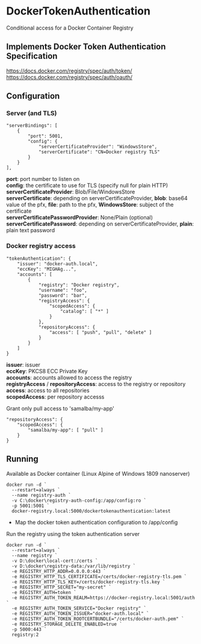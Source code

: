 # DockerTokenAuthentication
Conditional access for a Docker Container Registry

## Implements Docker Token Authentication Specification  
https://docs.docker.com/registry/spec/auth/token/  
https://docs.docker.com/registry/spec/auth/oauth/  

## Configuration

### Server (and TLS)

```
"serverBindings": [
	{
		"port": 5001,
		"config": {
			"serverCertificateProvider": "WindowsStore",
			"serverCertificate": "CN=Docker registry TLS"
		}
	}
],
```

__port__: port number to listen on  
__config__: the certificate to use for TLS (specify null for plain HTTP)  
__serverCertificateProvider__: Blob/File/WindowsStore  
__serverCertificate__: depending on serverCertificateProvider, **blob**: base64 value of the pfx, **file**: path to the pfx, **WindowsStore**: subject of the certificate  
__serverCertificatePasswordProvider__: None/Plain (optional)  
__serverCertificatePassword__: depending on serverCertificateProvider, **plain**: plain text password  

### Docker registry access

```
"tokenAuthentication": {
	"issuer": "docker-auth.local",
	"eccKey": "MIGHAg...",
	"accounts": [
		{
			"registry": "Docker registry",
			"username": "foo",
			"password": "bar",
			"registryAccess": {
				"scopedAccess": {
					"catalog": [ "*" ]
				}
			},
			"repositoryAccess": {
				"access": [ "push", "pull", "delete" ]
			}
		}
	]
}

```

__issuer__: issuer  
__eccKey__: PKCS8 ECC Private Key  
__accounts__: accounts allowed to access the registry  
__registryAccess__ / __repositoryAccess__: access to the registry or repository  
__access__: access to all repositories  
__scopedAccess__: per repository accesss  

Grant only pull access to 'samalba/my-app'    
```
"repositoryAccess": {
	"scopedAccess": {
		"samalba/my-app": [ "pull" ]
	}
}
```

## Running

Available as Docker container (Linux Alpine of Windows 1809 nanoserver)

```
docker run -d `
  --restart=always `
  --name registry-auth `
  -v C:\docker\registry-auth-config:/app/config:ro `
  -p 5001:5001 `
  docker-registry.local:5000/dockertokenauthentication:latest
```

- Map the docker token authentication configuration to /app/config

Run the registry using the token authentication server

```
docker run -d `
  --restart=always `
  --name registry `
  -v D:\docker\local-cert:/certs `
  -v D:\docker\registry-data:/var/lib/registry `
  -e REGISTRY_HTTP_ADDR=0.0.0.0:443 `
  -e REGISTRY_HTTP_TLS_CERTIFICATE=/certs/docker-registry-tls.pem `
  -e REGISTRY_HTTP_TLS_KEY=/certs/docker-registry-tls.key `
  -e REGISTRY_HTTP_SECRET="my-secret" `
  -e REGISTRY_AUTH=token `
  -e REGISTRY_AUTH_TOKEN_REALM=https://docker-registry.local:5001/auth `
  -e REGISTRY_AUTH_TOKEN_SERVICE="Docker registry" `
  -e REGISTRY_AUTH_TOKEN_ISSUER="docker-auth.local" `
  -e REGISTRY_AUTH_TOKEN_ROOTCERTBUNDLE="/certs/docker-auth.pem" `
  -e REGISTRY_STORAGE_DELETE_ENABLED=true `
  -p 5000:443 `
  registry:2
```
